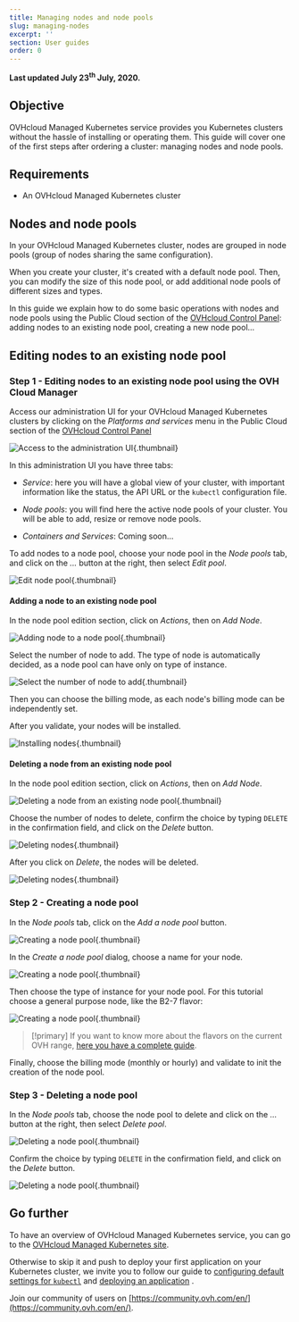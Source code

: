 ```yaml
---
title: Managing nodes and node pools
slug: managing-nodes
excerpt: ''
section: User guides
order: 0
---
```


**Last updated July 23<sup>th</sup> July, 2020.**

## Objective

OVHcloud Managed Kubernetes service provides you Kubernetes clusters without the hassle of installing or operating them. This guide will cover one of the first steps after ordering a cluster: managing nodes and node pools.

## Requirements

- An OVHcloud Managed Kubernetes cluster

## Nodes and node pools

In your OVHcloud Managed Kubernetes cluster, nodes are grouped in node pools (group of nodes sharing the same configuration).  

When you create your cluster, it's created with a default node pool. Then, you can modify the size of this node pool, or add additional node pools of different sizes and types.

In this guide we explain how to do some basic operations with nodes and node pools using the Public Cloud section of the [OVHcloud Control Panel](https://www.ovh.com/manager/cloud/): adding nodes to an existing node pool, creating a new node pool...

## Editing nodes to an existing node pool

### Step 1 - Editing nodes to an existing node pool using the OVH Cloud Manager

Access our administration UI for your OVHcloud Managed Kubernetes clusters by clicking on the *Platforms and services* menu in the Public Cloud section of the [OVHcloud Control Panel](https://www.ovh.com/manager/cloud/)

![Access to the administration UI](images/managing_nodes-01.png){.thumbnail}

In this administration UI you have three tabs:

- *Service*: here you will have a global view of your cluster, with important information like the status, the API URL or the `kubectl` configuration file.

- *Node pools*: you will find here the active node pools of your cluster. You will be able to add, resize or remove node pools.

- *Containers and Services*: Coming soon...


To add nodes to a node pool, choose your node pool in the *Node pools* tab, and click on the *...* button at the right, then select *Edit pool*.


![Edit node pool](images/managing_nodes-03.png){.thumbnail}


#### Adding a node to an existing node pool

In the node pool edition section, click on *Actions*, then on *Add Node*. 

![Adding node to a node pool](images/managing_nodes-04.png){.thumbnail}


Select the number of node to add. The type of node is automatically decided, as a node pool can have only on type of instance.

![Select the number of node to add](images/managing_nodes-06.png){.thumbnail}

Then you can choose the billing mode, as each node's billing mode can be independently set.

After you validate, your nodes will be installed.

![Installing nodes](images/managing_nodes-07.png){.thumbnail}


#### Deleting a node from an existing node pool


In the node pool edition section, click on *Actions*, then on *Add Node*. 

![Deleting a node from an existing node pool](images/managing_nodes-05.png){.thumbnail}


Choose the number of nodes to delete, confirm the choice by typing `DELETE` in the confirmation field, and click on the *Delete* button.

![Deleting nodes](images/managing_nodes-08.png){.thumbnail}


After you click on *Delete*, the nodes will be deleted.

![Deleting nodes](images/managing_nodes-09.png){.thumbnail}


### Step 2 - Creating a node pool

In the *Node pools* tab, click on the *Add a node pool* button.

![Creating a node pool](images/managing_nodes-10.png){.thumbnail}


In the *Create a node pool* dialog, choose a name for your node.

![Creating a node pool](images/managing_nodes-11.png){.thumbnail}

Then choose the type of instance for your node pool. For this tutorial choose a general purpose node, like the B2-7 flavor: 

![Creating a node pool](images/managing_nodes-12.png){.thumbnail}

> [!primary]
> If you want to know more about the flavors on the current OVH range, [here you have a complete guide](https://docs.ovh.com/gb/en/public-cloud/faq-how-to-understand-the-new-flavor-naming-rules-for-the-2017-range/).


Finally, choose the billing mode (monthly or hourly) and validate to init the creation of the node pool.


### Step 3 - Deleting a node pool

In the *Node pools* tab, choose the node pool to delete and click on the *...* button at the right, then select *Delete pool*.

![Deleting a node pool](images/managing_nodes-13.png){.thumbnail}

Confirm the choice by typing `DELETE` in the confirmation field, and click on the *Delete* button.

![Deleting a node pool](images/managing_nodes-14.png){.thumbnail}


## Go further

To have an overview of OVHcloud Managed Kubernetes service, you can go to the [OVHcloud Managed Kubernetes site](https://www.ovh.com/public-cloud/kubernetes/).

Otherwise to skip it and push to deploy your first application on your Kubernetes cluster, we invite you to follow our guide to [configuring default settings for `kubectl`](../configuring_default_settings_for_kubectl/) and [deploying an application](../deploying_an_application/deploying_an_application/) .

Join our community of users on [https://community.ovh.com/en/](https://community.ovh.com/en/).

